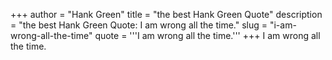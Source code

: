 +++
author = "Hank Green"
title = "the best Hank Green Quote"
description = "the best Hank Green Quote: I am wrong all the time."
slug = "i-am-wrong-all-the-time"
quote = '''I am wrong all the time.'''
+++
I am wrong all the time.
